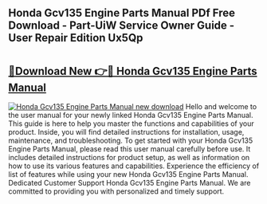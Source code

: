 ## Honda Gcv135 Engine Parts Manual PDf Free Download - Part-UiW Service Owner Guide - User Repair Edition Ux5Qp

# <h2><a href="http://bc65171.oget.top/?id=Honda+Gcv135+Engine+Parts+Manual">🔗Download New 👉🔴 Honda Gcv135 Engine Parts Manual</a></h2>

[![Honda Gcv135 Engine Parts Manual new download](https://i.imgur.com/5g1atiW.png)](http://bc65171.oget.top/?id=Honda+Gcv135+Engine+Parts+Manual)
Hello and welcome to the user manual for your newly linked Honda Gcv135 Engine Parts Manual. This guide is here to help you master the functions and capabilities of your product. Inside, you will find detailed instructions for installation, usage, maintenance, and troubleshooting. To get started with your Honda Gcv135 Engine Parts Manual, please read this user manual carefully before use. It includes detailed instructions for product setup, as well as information on how to use its various features and capabilities. Experience the efficiency of list of features while using your new Honda Gcv135 Engine Parts Manual. Dedicated Customer Support Honda Gcv135 Engine Parts Manual. We are committed to providing you with personalized and timely support.
